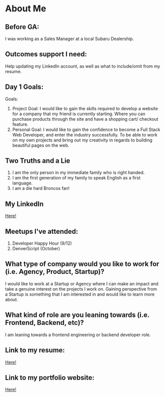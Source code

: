 # About Me

## Before GA:
I was working as a Sales Manager at a local Subaru Dealership.

## Outcomes support I need:
Help updating my LinkedIn account, as well as what to include/omit from my resume.

## Day 1 Goals:
Goals:
1. Project Goal:
	I would like to gain the skills required to develop a website for a company that my friend is currently starting. Where you can purchase products through the site and have a shopping cart/ checkout feature.
2. Personal Goal:
	I would like to gain the confidence to become a Full Stack Web Developer, and enter the industry successfully. To be able to work on my own projects and bring out my creativity in regards to building beautiful pages on the web.

## Two Truths and a Lie
1. I am the only person in my immediate family who is right handed.
2. I am the first generation of my family to speak English as a first language.
3. I am a die hard Broncos fan!

## My LinkedIn
[Here!](https://www.linkedin.com/in/jared-pleva-9a357090/)

## Meetups I've attended:
1. Developer Happy Hour (9/12)
2. DenverScript (October)

## What type of company would you like to work for (i.e. Agency, Product, Startup)?
I would like to work at a Startup or Agency where I can make an impact and take a genuine interest on the projects I work on. Gaining perspective from a Startup is something that I am interested in and would like to learn more about.

## What kind of role are you leaning towards (i.e. Frontend, Backend, etc)?
I am leaning towards a frontend engineering or backend developer role.

## Link to my resume: 
[Here!](https://drive.google.com/file/d/0B1zoU_Wj7Qi3QTJaZmdFQkpqSkU/view?usp=sharing)

## Link to my portfolio website: 
[Here!](www.pleva.co)
